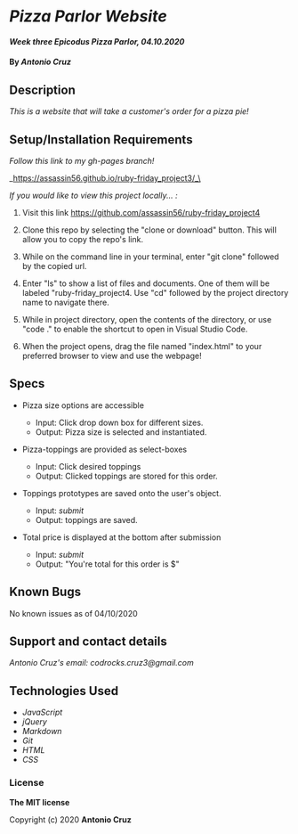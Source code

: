 # _Pizza Parlor Website_

#### _Week three Epicodus Pizza Parlor, 04.10.2020_

#### By _**Antonio Cruz**_

## Description
_This is a website that will take a customer's order for a pizza pie!_

## Setup/Installation Requirements

_Follow this link to my gh-pages branch!_

_https://assassin56.github.io/ruby-friday_project3/_\

_If you would like to view this project locally... :_

1. Visit this link https://github.com/assassin56/ruby-friday_project4

2. Clone this repo by selecting the "clone or download" button. This will allow you to copy the repo's link.

3. While on the command line in your terminal, enter "git clone" followed by the copied url.

4. Enter "ls" to show a list of files and documents. One of them will be labeled "ruby-friday_project4. Use "cd" followed by the project directory name to navigate there. 

5. While in project directory, open the contents of the directory, or use "code ." to enable the shortcut to open in Visual Studio Code. 

6. When the project opens, drag the file named "index.html" to your preferred browser to view and use the webpage!

## Specs

* Pizza size options are accessible
  * Input: Click drop down box for different sizes.
  * Output: Pizza size is selected and instantiated.

* Pizza-toppings are provided as select-boxes
  * Input: Click desired toppings
  * Output: Clicked toppings are stored for this order.

* Toppings prototypes are saved onto the user's object.
  * Input: _submit_
  * Output: toppings are saved.

* Total price is displayed at the bottom after submission
  * Input: _submit_
  * Output: "You're total for this order is $"

## Known Bugs

No known issues as of 04/10/2020

## Support and contact details

_Antonio Cruz's email:_
_codrocks.cruz3@gmail.com_

## Technologies Used

* _JavaScript_
* _jQuery_
* _Markdown_
* _Git_
* _HTML_
* _CSS_ 

### License

**The MIT license**

Copyright (c) 2020 **Antonio Cruz**